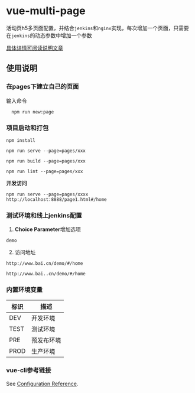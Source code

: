 # vue-multi-page
活动页h5多页面配置，并结合`jenkins`和`nginx`实现，每次增加一个页面，只需要在`jenkins`的动态参数中增加一个参数

[具体详情可阅读说明文章](https://juejin.im/post/6869244807844364295)

## 使用说明
### 在pages下建立自己的页面
输入命令
```
  npm run new:page
```

### 项目启动和打包
```
npm install
```

```
npm run serve --page=pages/xxx
```

```
npm run build --page=pages/xxx
```

```
npm run lint --page=pages/xxx
```
**开发访问**

```
npm run serve --page=pages/xxxx
http://localhost:8888/page1.html#/home
```

### 测试环境和线上jenkins配置
1. **Choice Parameter**增加选项
```
demo
```

2. 访问地址

`http://www.bai.cn/demo/#/home`

`http://www.bai..cn/demo/#/home`

### 内置环境变量
标识 | 描述
---|---
DEV | 开发环境
TEST | 测试环境
PRE | 预发布环境
PROD | 生产环境

### vue-cli参考链接
See [Configuration Reference](https://cli.vuejs.org/config/).

